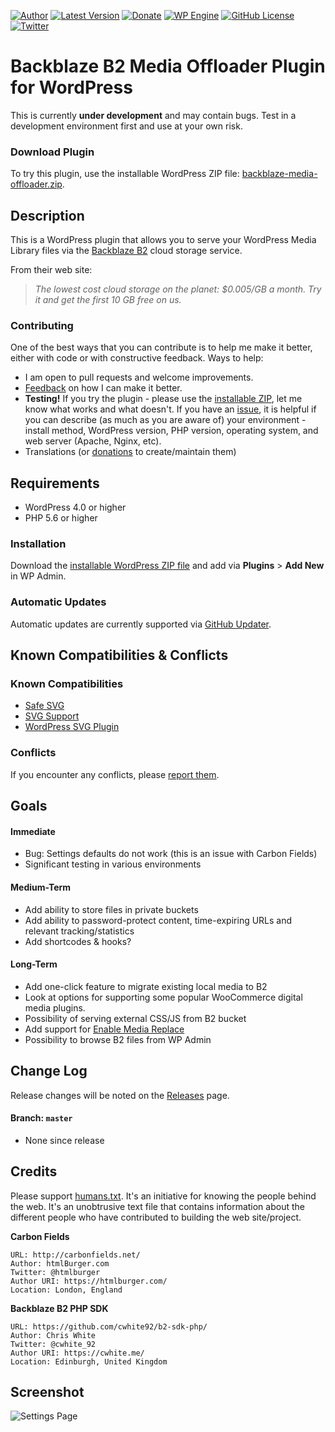 [![Author](https://img.shields.io/badge/author-Daniel%20M.%20Hendricks-blue.svg?colorB=9900cc )](https://www.danhendricks.com)
[![Latest Version](https://img.shields.io/github/release/dmhendricks/backblaze-media-offloader.svg)](https://github.com/dmhendricks/backblaze-media-offloader/releases)
[![Donate](https://img.shields.io/badge/Donate-PayPal-green.svg)](https://paypal.me/danielhendricks)
[![WP Engine](https://img.shields.io/badge/WP%20Engine-Compatible-orange.svg)](http://bit.ly/WPEnginePlans)
[![GitHub License](https://img.shields.io/badge/license-GPLv2-yellow.svg)](https://raw.githubusercontent.com/dmhendricks/backblaze-media-offloader/master/LICENSE)
[![Twitter](https://img.shields.io/twitter/url/https/github.com/dmhendricks/backblaze-media-offloader.svg?style=social)](https://twitter.com/danielhendricks)

# Backblaze B2 Media Offloader Plugin for WordPress

This is currently **under development** and may contain bugs. Test in a development environment first and use at your own risk.

### Download Plugin

To try this plugin, use the installable WordPress ZIP file: [backblaze-media-offloader.zip](https://github.com/dmhendricks/backblaze-media-offloader/releases/download/0.7.1/backblaze-media-offloader.zip).

## Description

This is a WordPress plugin that allows you to serve your WordPress Media Library files via the [Backblaze B2](https://www.backblaze.com/b2/cloud-storage.html#af9kre) cloud storage service.

From their web site:

> *The lowest cost cloud storage on the planet: $0.005/GB a month. Try it and get the first 10 GB free on us.*

### Contributing

One of the best ways that you can contribute is to help me make it better, either with code or with constructive feedback. Ways to help:

* I am open to pull requests and welcome improvements.
* [Feedback](https://github.com/dmhendricks/backblaze-media-offloader/issues) on how I can make it better.
* **Testing!** If you try the plugin - please use the [installable ZIP](#installation), let me know what works and what doesn't. If you have an [issue](https://github.com/dmhendricks/backblaze-media-offloader/issues), it is helpful if you can describe (as much as you are aware of) your environment - install method, WordPress version, PHP version, operating system, and web server (Apache, Nginx, etc).
* Translations (or [donations](https://paypal.me/danielhendricks) to create/maintain them)

## Requirements

* WordPress 4.0 or higher
* PHP 5.6 or higher

### Installation

Download the [installable WordPress ZIP file](https://github.com/dmhendricks/backblaze-media-offloader/releases/download/0.7.1/backblaze-media-offloader.zip) and add via **Plugins** > **Add New** in WP Admin.

### Automatic Updates

Automatic updates are currently supported via [GitHub Updater](https://github.com/afragen/github-updater).

## Known Compatibilities & Conflicts

### Known Compatibilities

* [Safe SVG](https://wordpress.org/plugins/safe-svg/)
* [SVG Support](https://wordpress.org/plugins/svg-support/)
* [WordPress SVG Plugin](https://github.com/Lewiscowles1986/WordPressSVGPlugin)

### Conflicts

If you encounter any conflicts, please [report them](https://github.com/dmhendricks/backblaze-media-offloader/issues).

## Goals

#### Immediate

* Bug: Settings defaults do not work (this is an issue with Carbon Fields)
* Significant testing in various environments

#### Medium-Term

* Add ability to store files in private buckets
* Add ability to password-protect content, time-expiring URLs and relevant tracking/statistics
* Add shortcodes & hooks?

#### Long-Term

* Add one-click feature to migrate existing local media to B2
* Look at options for supporting some popular WooCommerce digital media plugins.
* Possibility of serving external CSS/JS from B2 bucket
* Add support for [Enable Media Replace](https://wordpress.org/plugins/enable-media-replace/)
* Possibility to browse B2 files from WP Admin

## Change Log

Release changes will be noted on the [Releases](https://github.com/dmhendricks/backblaze-media-offloader/releases) page.

#### Branch: `master`

* None since release

## Credits

Please support [humans.txt](http://humanstxt.org/). It's an initiative for knowing the people behind the web. It's an unobtrusive text file that contains information about the different people who have contributed to building the web site/project.

**Carbon Fields**

	URL: http://carbonfields.net/
	Author: htmlBurger.com
	Twitter: @htmlburger
	Author URI: https://htmlburger.com/
	Location: London, England

**Backblaze B2 PHP SDK**

	URL: https://github.com/cwhite92/b2-sdk-php/
	Author: Chris White
	Twitter: @cwhite_92
	Author URI: https://cwhite.me/
	Location: Edinburgh, United Kingdom

## Screenshot

![Settings Page](https://raw.githubusercontent.com/dmhendricks/backblaze-media-offloader/master/assets/screenshot-1.png "Settings Page")
